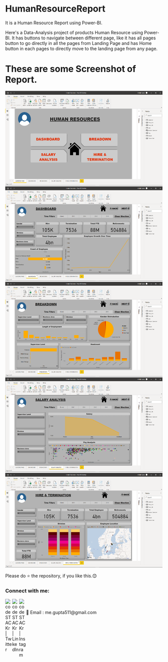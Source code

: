 # HumanResourceReport
It is a Human Resource Report using Power-BI.

Here's a Data-Analysis project of products Human Resource using Power-BI. It has buttons to navigate between different page, like it has all pages button to go directly in all the pages from Landing Page and has Home button in each pages to directly move to the landing page from any page.


# These are some Screenshot of Report.
<img src="https://github.com/abhi-511/HumanResourceReport/blob/main/SS/LandingPage.png" alt="alt text" height=300 width="500"/>       <img src="https://github.com/abhi-511/HumanResourceReport/blob/main/SS/Dashboard.png" alt="alt text" height=300 width="500"/>       <img src="https://github.com/abhi-511/HumanResourceReport/blob/main/SS/Breakdown.png" alt="alt text" height=300 width="500"/>       <img src="https://github.com/abhi-511/HumanResourceReport/blob/main/SS/SalaryAnalysis.png" alt="alt text" height=300 width="500"/>       <img src="https://github.com/abhi-511/HumanResourceReport/blob/main/SS/H&T.png" alt="alt text" height=300 width="500"/>

Please do ⭐ the repository, if you like this.😊


### Connect with me:


[<img align="left" alt="codeSTACKr | Twitter" width="22px" src="https://cdn.jsdelivr.net/npm/simple-icons@v3/icons/twitter.svg" />][twitter]
[<img align="left" alt="codeSTACKr | LinkedIn" width="22px" src="https://cdn.jsdelivr.net/npm/simple-icons@v3/icons/linkedin.svg" />][linkedin]
[<img align="left" alt="codeSTACKr | Instagram" width="22px" src="https://cdn.jsdelivr.net/npm/simple-icons@v3/icons/instagram.svg" />][instagram]

<br />

<br />
 📧 Email : me.gupta511@gmail.com




[twitter]: https://twitter.com/Abhijit89577918
[instagram]: https://www.instagram.com/_abhijit_gupta_/
[linkedin]: https://www.linkedin.com/in/abhijit-gupta-764a96209/
